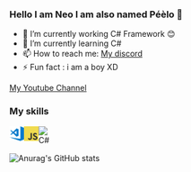 ### Hello I am Neo I am also named Péèlo 🦉


- 🔭 I’m currently working C# Framework 😊
- 🌱 I’m currently learning C#
- 📫 How to reach me: [My discord](https://discord.com/invite/ZxVtUNAeCC)
- ⚡ Fun fact : i am a boy XD

[My Youtube Channel](https://www.youtube.com/channel/UCGXmeRqCm7aXbS27wMg52fg)

### My skills

<img align="left" width = "26px" alt = "Visual studio code" src = "https://raw.githubusercontent.com/github/explore/80688e429a7d4ef2fca1e82350fe8e3517d3494d/topics/visual-studio-code/visual-studio-code.png">
<img align="left" width = "26px" alt = "Java script" src = "https://raw.githubusercontent.com/github/explore/80688e429a7d4ef2fca1e82350fe8e3517d3494d/topics/javascript/javascript.png">
<img align="left" width = "26px" alt = "C#" src = "https://encrypted-tbn0.gstatic.com/images?q=tbn:ANd9GcRQAom8Wu-RZGileWOYimrwVV4vPMmXO2CUKzbGKP1hfBI8Qqj1g6re2AryBmOIOzFB7h8&usqp=CAU">


<br></br>

![Anurag's GitHub stats](https://github-readme-stats.vercel.app/api?username=NeoStoffyn&theme=react&show_icons=true)



